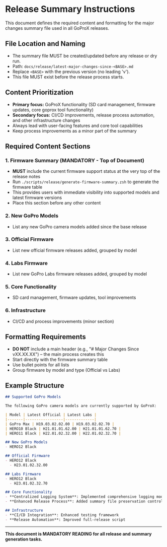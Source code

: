 # Release Summary Instructions

This document defines the required content and formatting for the major changes summary file used in all GoProX releases.

## File Location and Naming
- The summary file MUST be created/updated before any release or dry run.
- Path: `docs/release/latest-major-changes-since-<BASE>.md`
- Replace `<BASE>` with the previous version (no leading 'v').
- This file MUST exist before the release process starts.

## Content Prioritization
- **Primary focus:** GoProX functionality (SD card management, firmware updates, core goprox tool functionality)
- **Secondary focus:** CI/CD improvements, release process automation, and other infrastructure changes
- Always lead with user-facing features and core tool capabilities
- Keep process improvements as a minor part of the summary

## Required Content Sections

### 1. Firmware Summary (MANDATORY - Top of Document)
- **MUST** include the current firmware support status at the very top of the release notes
- Run `./scripts/release/generate-firmware-summary.zsh` to generate the firmware table
- This provides users with immediate visibility into supported models and latest firmware versions
- Place this section before any other content

### 2. New GoPro Models
- List any new GoPro camera models added since the base release

### 3. Official Firmware
- List new official firmware releases added, grouped by model

### 4. Labs Firmware
- List new GoPro Labs firmware releases added, grouped by model

### 5. Core Functionality
- SD card management, firmware updates, tool improvements

### 6. Infrastructure
- CI/CD and process improvements (minor section)

## Formatting Requirements
- **DO NOT** include a main header (e.g., "# Major Changes Since vXX.XX.XX") – the main process creates this
- Start directly with the firmware summary table
- Use bullet points for all lists
- Group firmware by model and type (Official vs Labs)

## Example Structure
```markdown
## Supported GoPro Models

The following GoPro camera models are currently supported by GoProX:

| Model | Latest Official | Latest Labs |
|-------|-----------------|-------------|
| GoPro Max | H19.03.02.02.00 | H19.03.02.02.70 |
| HERO10 Black | H21.01.01.62.00 | H21.01.01.62.70 |
| HERO11 Black | H22.01.02.32.00 | H22.01.02.32.70 |

## New GoPro Models
- HERO12 Black

## Official Firmware
- HERO12 Black
  - H23.01.02.32.00

## Labs Firmware
- HERO12 Black
  - H23.01.02.32.70

## Core Functionality
- **Centralized Logging System**: Implemented comprehensive logging module
- **Enhanced Release Process**: Added summary file preservation controls

## Infrastructure
- **CI/CD Integration**: Enhanced testing framework
- **Release Automation**: Improved full-release script
```

---

**This document is MANDATORY READING for all release and summary generation tasks.** 